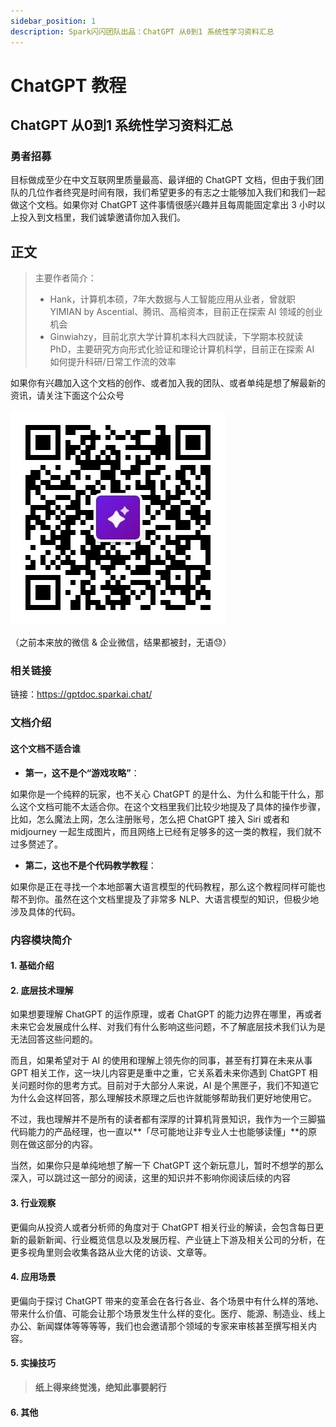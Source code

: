 ```yaml
---
sidebar_position: 1
description: Spark闪闪团队出品：ChatGPT 从0到1 系统性学习资料汇总
---
```


# ChatGPT 教程

## ChatGPT 从0到1 系统性学习资料汇总

### 勇者招募

目标做成至少在中文互联网里质量最高、最详细的 ChatGPT 文档，但由于我们团队的几位作者终究是时间有限，我们希望更多的有志之士能够加入我们和我们一起做这个文档。如果你对 ChatGPT 这件事情很感兴趣并且每周能固定拿出 3 小时以上投入到文档里，我们诚挚邀请你加入我们。

## 正文

> 主要作者简介：
>
> * Hank，计算机本硕，7年大数据与人工智能应用从业者，曾就职 YIMIAN by Ascential、腾讯、高榕资本，目前正在探索 AI 领域的创业机会
> * Ginwiahzy，目前北京大学计算机本科大四就读，下学期本校就读 PhD，主要研究方向形式化验证和理论计算机科学，目前正在探索 AI 如何提升科研/日常工作流的效率

如果你有兴趣加入这个文档的创作、或者加入我的团队、或者单纯是想了解最新的资讯，请关注下面这个公众号

![](./assets/qrcode公众号.jpg)

（之前本来放的微信 & 企业微信，结果都被封，无语😓）

### 相关链接

链接：https://gptdoc.sparkai.chat/

### 文档介绍

#### 这个文档不适合谁

* **第一，这不是个“游戏攻略”**：

如果你是一个纯粹的玩家，也不关心 ChatGPT 的是什么、为什么和能干什么，那么这个文档可能不太适合你。在这个文档里我们比较少地提及了具体的操作步骤，比如，怎么魔法上网，怎么注册账号，怎么把 ChatGPT 接入 Siri 或者和 midjourney 一起生成图片，而且网络上已经有足够多的这一类的教程，我们就不过多赘述了。

* **第二，这也不是个代码教学教程**：

如果你是正在寻找一个本地部署大语言模型的代码教程，那么这个教程同样可能也帮不到你。虽然在这个文档里提及了非常多 NLP、大语言模型的知识，但极少地涉及具体的代码。

### 内容模块简介

#### 1. 基础介绍

#### 2. 底层技术理解

如果想要理解 ChatGPT 的运作原理，或者 ChatGPT 的能力边界在哪里，再或者未来它会发展成什么样、对我们有什么影响这些问题，不了解底层技术我们认为是无法回答这些问题的。

而且，如果希望对于 AI 的使用和理解上领先你的同事，甚至有打算在未来从事 GPT 相关工作，这一块儿内容更是重中之重，它关系着未来你遇到 ChatGPT 相关问题时你的思考方式。目前对于大部分人来说，AI 是个黑匣子，我们不知道它为什么会这样回答，那么理解技术原理之后也许就能够帮助我们更好地使用它。

不过，我也理解并不是所有的读者都有深厚的计算机背景知识，我作为一个三脚猫代码能力的产品经理，也一直以**「尽可能地让非专业人士也能够读懂」**的原则在做这部分的内容。

当然，如果你只是单纯地想了解一下 ChatGPT 这个新玩意儿，暂时不想学的那么深入，可以跳过这一部分的阅读，这里的知识并不影响你阅读后续的内容

#### 3. 行业观察

更偏向从投资人或者分析师的角度对于 ChatGPT 相关行业的解读，会包含每日更新的最新新闻、行业概览信息以及发展历程、产业链上下游及相关公司的分析，在更多视角里则会收集各路从业大佬的访谈、文章等。

#### 4. 应用场景

更偏向于探讨 ChatGPT 带来的变革会在各行各业、各个场景中有什么样的落地、带来什么价值、可能会让那个场景发生什么样的变化。医疗、能源、制造业、线上办公、新闻媒体等等等等，我们也会邀请那个领域的专家来审核甚至撰写相关内容。

#### 5. 实操技巧

> **纸上得来终觉浅，绝知此事要躬行**

#### 6. 其他
